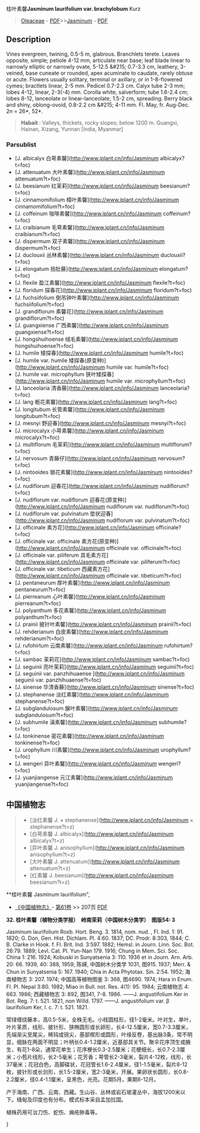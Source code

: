 桂叶素馨**Jasminum laurifolium var. brachylobum** Kurz

> [Oleaceae](http://www.iplant.cn/info/Oleaceae?t=foc) - [PDF](http://www.iplant.cn/foc/pdf/Oleaceae.pdf)>>[Jasminum](http://www.iplant.cn/info/Jasminum?t=foc) - [PDF](http://www.iplant.cn/foc/pdf/Jasminum.pdf)

## Description

Vines evergreen, twining, 0.5-5 m, glabrous. Branchlets terete. Leaves opposite, simple; petiole 4-12 mm, articulate near base; leaf blade linear to narrowly elliptic or narrowly ovate, 5-12.5 &amp;#215; 0.7-3.3 cm, leathery, 3-veined, base cuneate or rounded, apex acuminate to caudate, rarely obtuse or acute. Flowers usually solitary, terminal or axillary, or in 1-8-flowered cymes; bractlets linear, 2-5 mm. Pedicel 0.7-2.3 cm. Calyx tube 2-3 mm; lobes 4-12, linear, 2-3(-4) mm. Corolla white, salverform; tube 1.6-2.4 cm; lobes 8-12, lanceolate or linear-lanceolate, 1.5-2 cm, spreading. Berry black and shiny, oblong-ovoid, 0.8-2.2 cm &amp;#215; 4-11 mm. Fl. May, fr. Aug-Dec. 2*n* = 26*, 52*.


> **Habait** : 
> Valleys, thickets, rocky slopes; below 1200 m. Guangxi, Hainan, Xizang, Yunnan [India, Myanmar]

### Parsublist

* [J.  albicalyx  白萼素馨](http://www.iplant.cn/info/Jasminum albicalyx?t=foc)
* [J.  attenuatum  大叶素馨](http://www.iplant.cn/info/Jasminum attenuatum?t=foc)
* [J.  beesianum  红茉莉](http://www.iplant.cn/info/Jasminum beesianum?t=foc)
* [J.  cinnamomifolium  樟叶素馨](http://www.iplant.cn/info/Jasminum cinnamomifolium?t=foc)
* [J.  coffeinum  咖啡素馨](http://www.iplant.cn/info/Jasminum coffeinum?t=foc)
* [J.  craibianum  毛萼素馨](http://www.iplant.cn/info/Jasminum craibianum?t=foc)
* [J.  dispermum  双子素馨](http://www.iplant.cn/info/Jasminum dispermum?t=foc)
* [J.  duclouxii  丛林素馨](http://www.iplant.cn/info/Jasminum duclouxii?t=foc)
* [J.  elongatum  扭肚藤](http://www.iplant.cn/info/Jasminum elongatum?t=foc)
* [J.  flexile  盈江素馨](http://www.iplant.cn/info/Jasminum flexile?t=foc)
* [J.  floridum  探春花](http://www.iplant.cn/info/Jasminum floridum?t=foc)
* [J.  fuchsiifolium  倒吊钟叶素馨](http://www.iplant.cn/info/Jasminum fuchsiifolium?t=foc)
* [J.  grandiflorum  素馨花](http://www.iplant.cn/info/Jasminum grandiflorum?t=foc)
* [J.  guangxiense  广西素馨](http://www.iplant.cn/info/Jasminum guangxiense?t=foc)
* [J.  hongshuihoense  绒毛素馨](http://www.iplant.cn/info/Jasminum hongshuihoense?t=foc)
* [J.  humile  矮探春](http://www.iplant.cn/info/Jasminum humile?t=foc)
* [J.  humile var. humile  矮探春(原变种)](http://www.iplant.cn/info/Jasminum humile var. humile?t=foc)
* [J.  humile var. microphyllum  狭叶矮探春](http://www.iplant.cn/info/Jasminum humile var. microphyllum?t=foc)
* [J.  lanceolaria  清香藤](http://www.iplant.cn/info/Jasminum lanceolaria?t=foc)
* [J.  lang  栀花素馨](http://www.iplant.cn/info/Jasminum lang?t=foc)
* [J.  longitubum  长管素馨](http://www.iplant.cn/info/Jasminum longitubum?t=foc)
* [J.  mesnyi  野迎春](http://www.iplant.cn/info/Jasminum mesnyi?t=foc)
* [J.  microcalyx  小萼素馨](http://www.iplant.cn/info/Jasminum microcalyx?t=foc)
* [J.  multiflorum  毛茉莉](http://www.iplant.cn/info/Jasminum multiflorum?t=foc)
* [J.  nervosum  青藤仔](http://www.iplant.cn/info/Jasminum nervosum?t=foc)
* [J.  nintooides  银花素馨](http://www.iplant.cn/info/Jasminum nintooides?t=foc)
* [J.  nudiflorum  迎春花](http://www.iplant.cn/info/Jasminum nudiflorum?t=foc)
* [J.  nudiflorum var. nudiflorum  迎春花(原变种)](http://www.iplant.cn/info/Jasminum nudiflorum var. nudiflorum?t=foc)
* [J.  nudiflorum var. pulvinatum  垫状迎春](http://www.iplant.cn/info/Jasminum nudiflorum var. pulvinatum?t=foc)
* [J.  officinale  素方花](http://www.iplant.cn/info/Jasminum officinale?t=foc)
* [J.  officinale var. officinale  素方花(原变种)](http://www.iplant.cn/info/Jasminum officinale var. officinale?t=foc)
* [J.  officinale var. piliferum  具毛素方花](http://www.iplant.cn/info/Jasminum officinale var. piliferum?t=foc)
* [J.  officinale var. tibeticum  西藏素方花](http://www.iplant.cn/info/Jasminum officinale var. tibeticum?t=foc)
* [J.  pentaneurum  厚叶素馨](http://www.iplant.cn/info/Jasminum pentaneurum?t=foc)
* [J.  pierreanum  心叶素馨](http://www.iplant.cn/info/Jasminum pierreanum?t=foc)
* [J.  polyanthum  多花素馨](http://www.iplant.cn/info/Jasminum polyanthum?t=foc)
* [J.  prainii  披针叶素馨](http://www.iplant.cn/info/Jasminum prainii?t=foc)
* [J.  rehderianum  白皮素馨](http://www.iplant.cn/info/Jasminum rehderianum?t=foc)
* [J.  rufohirtum  云南素馨](http://www.iplant.cn/info/Jasminum rufohirtum?t=foc)
* [J.  sambac  茉莉花](http://www.iplant.cn/info/Jasminum sambac?t=foc)
* [J.  seguinii  亮叶茉莉](http://www.iplant.cn/info/Jasminum seguinii?t=foc)
* [J.  seguinii var. panzhihuaense  ](http://www.iplant.cn/info/Jasminum seguinii var. panzhihuaense?t=foc)
* [J.  sinense  华清香藤](http://www.iplant.cn/info/Jasminum sinense?t=foc)
* [J.  stephanense  淡红素馨](http://www.iplant.cn/info/Jasminum stephanense?t=foc)
* [J.  subglandulosum  腺叶素馨](http://www.iplant.cn/info/Jasminum subglandulosum?t=foc)
* [J.  subhumile  滇素馨](http://www.iplant.cn/info/Jasminum subhumile?t=foc)
* [J.  tonkinense  密花素馨](http://www.iplant.cn/info/Jasminum tonkinense?t=foc)
* [J.  urophyllum  川素馨](http://www.iplant.cn/info/Jasminum urophyllum?t=foc)
* [J.  wengeri  异叶素馨](http://www.iplant.cn/info/Jasminum wengeri?t=foc)
* [J.  yuanjiangense  元江素馨](http://www.iplant.cn/info/Jasminum yuanjiangense?t=foc)


## 中国植物志

> * [淡红素馨  J.  × stephanense](http://www.iplant.cn/info/Jasminum × stephanense?t=z)
> * [白萼素馨  J.  albicalyx](http://www.iplant.cn/info/Jasminum albicalyx?t=z)
> * [异叶素馨  J.  anisophyllum](http://www.iplant.cn/info/Jasminum anisophyllum?t=z)
> * [大叶素馨  J.  attenuatum](http://www.iplant.cn/info/Jasminum attenuatum?t=z)
> * [红素馨  J.  beesianum](http://www.iplant.cn/info/Jasminum beesianum?t=z)


**桂叶素馨 Jasminum laurifolium",

* [《中国植物志》](http://www.iplant.cn/frps)- [第61卷](http://www.iplant.cn/frps/vol/61) >> 207页 [PDF](http://www.iplant.cn/frps/pdf/61/207a.PDF)


**32. 桂叶素馨（植物分类学报）　岭南茉莉（中国树木分类学）　图版54: 3**

Jasminum laurifolium Roxb. Hort. Beng. 3. 1814, nom. nud. , Fl. Ind. 1: 91. 1820; G. Don, Gen. Hist. Dichlam. Pl. 4:60. 1837; DC. Prodr. 8:303, 1844; C. B. Clarke in Hook. f. Fl. Brit. Ind. 3:597. 1882; Hemsl. in Journ. Linn. Soc. Bot. 26:79. 1889; Levl. Cat. Pl. Yun-Nan 179. 1916; Chung in Mem. Sci. Soc. China 1: 216. 1924; Kobuski in Sunyatsenia 3: 110. 1936 et in Journ. Arn. Arb. 20: 66. 1939, 40: 388, 1959; 陈嵘, 中国树木分类学 1031, 图915. 1937; Merr. & Chun in Sunyatsenia 5: 167. 1940; Chia in Acta Phytotax. Sin. 2:54. 1952; 海南植物志 3: 207. 1974; 中国高等植物图鉴 3: 368, 图4690. 1974; Hara in Enum. Fl. Pl. Nepal 3:80. 1982; Miao in Bull. not. Res. 4(1): 95. 1984; 云南植物志 4: 663. 1986; 西藏植物志 3: 892, 图341, 7-8. 1986. ——J. angustifolium Ker in Bot. Reg. 7: t. 521. 1821, non Willd. 1797. ——J. angustifolium var. β laurifolium Ker, l. c. 7: t. 521. 1821.

常绿缠绕藤本，高0.5-5米，全株无毛。小枝圆柱形，径1-2毫米。叶对生，单叶，叶片革质，线形、披针形、狭椭圆形或长卵形，长4-12.5厘米，宽0.7-3.3厘米，先端渐尖至尾尖，稀钝或锐尖，基部楔形或圆形，叶缘反卷，基出脉3条，常不明显，细脉在两面不明显；叶柄长0.4-1.2厘米，近基部具关节。聚伞花序顶生或腋生，有花1-8朵，通常花单生；花序梗长0.3-2.5厘米；花梗细长，长0.7-2.3厘米；小苞片线形，长2-5毫米；花芳香；萼管长2-3毫米，裂片4-12枚，线形，长37毫米；花冠白色，高脚碟状，花冠管长1.6-2.4厘米，径1-1.5毫米，裂片8-12枚，披针形或长剑形，长1.5-2厘米，宽2-3毫米，开展。果卵状长圆形，长0.8-2.2厘米，径0.4-1.1厘米，呈黑色，光亮。花期5月，果期8-12月。

产于海南、广西、云南、西藏。生山谷、丛林或岩石坡灌丛中，海拔1200米以下。缅甸及印度也有分布。模式标本采自孟加拉国。

植株药用可治刀伤、蛇伤、痈疮肿毒等。

}